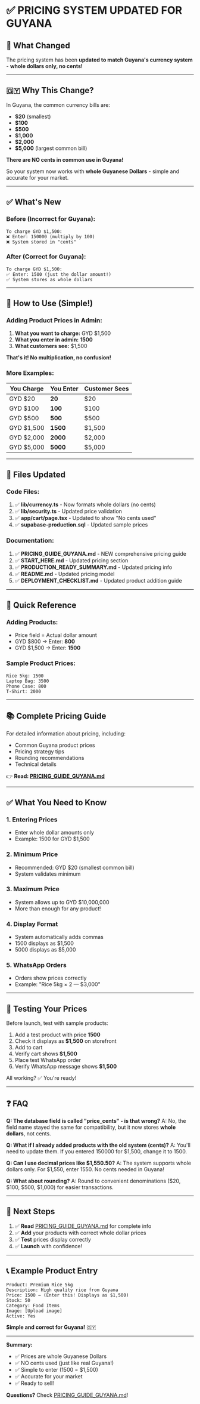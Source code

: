 # ✅ PRICING SYSTEM UPDATED FOR GUYANA

## 🎉 What Changed

The pricing system has been **updated to match Guyana's currency system** - **whole dollars only, no cents!**

---

## 🇬🇾 Why This Change?

In Guyana, the common currency bills are:
- **$20** (smallest)
- **$100**
- **$500**
- **$1,000**
- **$2,000**
- **$5,000** (largest common bill)

**There are NO cents in common use in Guyana!**

So your system now works with **whole Guyanese Dollars** - simple and accurate for your market.

---

## ✅ What's New

### Before (Incorrect for Guyana):
```
To charge GYD $1,500:
❌ Enter: 150000 (multiply by 100)
❌ System stored in "cents"
```

### After (Correct for Guyana):
```
To charge GYD $1,500:
✅ Enter: 1500 (just the dollar amount!)
✅ System stores as whole dollars
```

---

## 📝 How to Use (Simple!)

### Adding Product Prices in Admin:

1. **What you want to charge:** GYD $1,500
2. **What you enter in admin:** **1500**
3. **What customers see:** $1,500

**That's it! No multiplication, no confusion!**

### More Examples:

| You Charge | You Enter | Customer Sees |
|-----------|-----------|---------------|
| GYD $20 | **20** | $20 |
| GYD $100 | **100** | $100 |
| GYD $500 | **500** | $500 |
| GYD $1,500 | **1500** | $1,500 |
| GYD $2,000 | **2000** | $2,000 |
| GYD $5,000 | **5000** | $5,000 |

---

## 📁 Files Updated

### Code Files:
1. ✅ **lib/currency.ts** - Now formats whole dollars (no cents)
2. ✅ **lib/security.ts** - Updated price validation
3. ✅ **app/cart/page.tsx** - Updated to show "No cents used"
4. ✅ **supabase-production.sql** - Updated sample prices

### Documentation:
1. ✅ **PRICING_GUIDE_GUYANA.md** - NEW comprehensive pricing guide
2. ✅ **START_HERE.md** - Updated pricing section
3. ✅ **PRODUCTION_READY_SUMMARY.md** - Updated pricing info
4. ✅ **README.md** - Updated pricing model
5. ✅ **DEPLOYMENT_CHECKLIST.md** - Updated product addition guide

---

## 🎯 Quick Reference

### Adding Products:
- Price field = Actual dollar amount
- GYD $800 → Enter: **800**
- GYD $1,500 → Enter: **1500**

### Sample Product Prices:
```
Rice 5kg: 1500
Laptop Bag: 3500
Phone Case: 800
T-Shirt: 2000
```

---

## 📚 Complete Pricing Guide

For detailed information about pricing, including:
- Common Guyana product prices
- Pricing strategy tips
- Rounding recommendations
- Technical details

👉 **Read: [PRICING_GUIDE_GUYANA.md](./PRICING_GUIDE_GUYANA.md)**

---

## ✅ What You Need to Know

### 1. **Entering Prices**
   - Enter whole dollar amounts only
   - Example: 1500 for GYD $1,500

### 2. **Minimum Price**
   - Recommended: GYD $20 (smallest common bill)
   - System validates minimum

### 3. **Maximum Price**
   - System allows up to GYD $10,000,000
   - More than enough for any product!

### 4. **Display Format**
   - System automatically adds commas
   - 1500 displays as $1,500
   - 5000 displays as $5,000

### 5. **WhatsApp Orders**
   - Orders show prices correctly
   - Example: "Rice 5kg × 2 — $3,000"

---

## 🧪 Testing Your Prices

Before launch, test with sample products:

1. Add a test product with price **1500**
2. Check it displays as **$1,500** on storefront
3. Add to cart
4. Verify cart shows **$1,500**
5. Place test WhatsApp order
6. Verify WhatsApp message shows **$1,500**

All working? ✅ You're ready!

---

## ❓ FAQ

**Q: The database field is called "price_cents" - is that wrong?**
A: No, the field name stayed the same for compatibility, but it now stores **whole dollars**, not cents.

**Q: What if I already added products with the old system (cents)?**
A: You'll need to update them. If you entered 150000 for $1,500, change it to 1500.

**Q: Can I use decimal prices like $1,550.50?**
A: The system supports whole dollars only. For $1,550, enter 1550. No cents needed in Guyana!

**Q: What about rounding?**
A: Round to convenient denominations ($20, $100, $500, $1,000) for easier transactions.

---

## 🚀 Next Steps

1. ✅ **Read** [PRICING_GUIDE_GUYANA.md](./PRICING_GUIDE_GUYANA.md) for complete info
2. ✅ **Add** your products with correct whole dollar prices
3. ✅ **Test** prices display correctly
4. ✅ **Launch** with confidence!

---

## 📞 Example Product Entry

```
Product: Premium Rice 5kg
Description: High quality rice from Guyana
Price: 1500 ← (Enter this! Displays as $1,500)
Stock: 50
Category: Food Items
Image: [Upload image]
Active: Yes
```

**Simple and correct for Guyana!** 🇬🇾

---

**Summary:**
- ✅ Prices are whole Guyanese Dollars
- ✅ NO cents used (just like real Guyana!)
- ✅ Simple to enter (1500 = $1,500)
- ✅ Accurate for your market
- ✅ Ready to sell!

**Questions?** Check [PRICING_GUIDE_GUYANA.md](./PRICING_GUIDE_GUYANA.md)!

